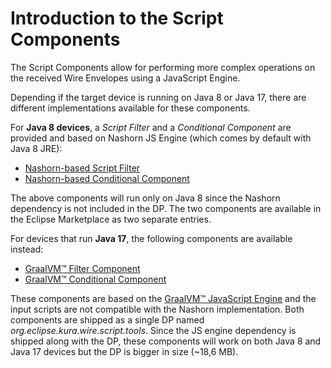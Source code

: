 # Introduction to the Script Components

The Script Components allow for performing more complex operations on the received Wire Envelopes using a JavaScript Engine.

Depending if the target device is running on Java 8 or Java 17, there are different implementations available for these components.

For **Java 8 devices**, a *Script Filter* and a *Conditional Component* are provided and based on Nashorn JS Engine (which comes by default with Java 8 JRE):

- [Nashorn-based Script Filter](nashorn-script-filter.md)
- [Nashorn-based Conditional Component](nashorn-conditional-component.md)

The above components will run only on Java 8 since the Nashorn dependency is not included in the DP. The two components are available in the Eclipse Marketplace as two separate entries.

For devices that run **Java 17**, the following components are available instead:

- [GraalVM&trade; Filter Component](graalvm-filter-component.md)
- [GraalVM&trade; Conditional Component](graalvm-conditional-component.md)

These components are based on the [GraalVM&trade; JavaScript Engine](https://www.graalvm.org/22.1/reference-manual/js/) and the input scripts are not compatible with the Nashorn implementation. Both components are shipped as a single DP named *org.eclipse.kura.wire.script.tools*. Since the JS engine dependency is shipped along with the DP, these components will work on both Java 8 and Java 17 devices but the DP is bigger in size (~18,6 MB).